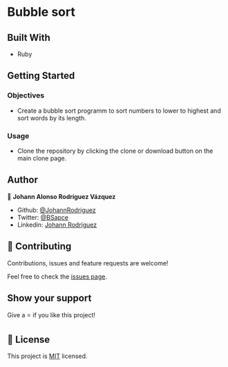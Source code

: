 # Bubble sort

## Built With

- Ruby

## Getting Started

### Objectives
- Create a bubble sort programm to sort numbers to lower to highest and sort words by its length.

### Usage
- Clone the repository by clicking the clone or download button on the main clone page.

## Author

👤 **Johann Alonso Rodríguez Vázquez**

- Github: [@JohannRodriguez](https://github.com/JohannRodriguez)
- Twitter: [@BSapce](https://https://twitter.com/BSapce)
- Linkedin: [Johann Rodríguez](https://www.linkedin.com/in/johann-alonso-rodr%C3%ADguez-v%C3%A1zquez-25b07719a/)

## 🤝 Contributing

Contributions, issues and feature requests are welcome!

Feel free to check the [issues page](https://github.com/JohannRodriguez/Bubble-sort/issues).

## Show your support

Give a ⭐️ if you like this project!

## 📝 License

This project is [MIT](lic.url) licensed.
